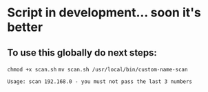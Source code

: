# Script in development... soon it's better

## To use this globally do next steps:

`chmod +x scan.sh`
`mv scan.sh /usr/local/bin/custom-name-scan`

`Usage: scan 192.168.0 - you must not pass the last 3 numbers`
